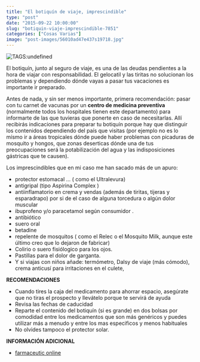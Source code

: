 ```yaml
---
title: "El botiquín de viaje, imprescindible"
type: "post"
date: "2015-09-22 10:00:00"
slug: "botiquin-viaje-imprescindible-7851"
categories: ["Cosas Varias"]
image: "post-images/56010ad47e437s19718.jpg"
---
```


 ![ TAGS:undefined](post-images/56010ad47e437s19718.jpg)

 El botiquín, junto al seguro de viaje, es una de las deudas pendientes a la hora de viajar con responsabilidad. El gelocatil y las tiritas no solucionan los problemas y dependiendo dónde vayas a pasar tus vacaciones es importante ir preparado.

 Antes de nada, y sin ser menos importante, primera recomendación: pasar con tu carnet de vacunas por un **centro de medicina preventiva** (normalmente todos los hospitales tienen este departamento) para informarte de las que tuvieras que ponerte en caso de necesitarlas. Allí recibirás indicaciones para preparar tu botiquín porque hay que distinguir los contenidos dependiendo del país que visitas (por ejemplo no es lo mísmo ir a áreas tropicales dónde puede haber problemas con picaduras de mosquito y hongos, que zonas deserticas dónde una de tus preocupaciones será la potabilización del agua y las indisposiciones gástricas que te causen).

 Los imprescindibles que en mi caso me han sacado más de un apuro:

- protector estomacal ... ( como el Ultralevura)
- antigripal (tipo Aspirina Complex )
- antiinflamatorio en crema y vendas (además de tiritas, tijeras y esparadrapo) por si de el caso de alguna torcedura o algún dolor muscular
- ibuprofeno y/o paracetamol según consumidor .
- antibiótico
- suero oral
- betadine
- repelente de mosquitos ( como el Relec o el Mosquito Milk, aunque este último creo que lo dejaron de fabricar)
- Colirio o suero fisiólogico para los ojos.
- Pastillas para el dolor de garganta.
- Y si viajas con niños añade: termómetro, Dalsy de viaje (más cómodo), crema anticusí para irritaciones en el culete,

 **RECOMENDACIONES**

- Cuando tires la caja del medicamento para ahorrar espacio, asegúrate que no tiras el prospecto y llevátelo porque te servirá de ayuda
- Revisa las fechas de caducidad
- Reparte el contenido del botiquín (si es grande) en dos bolsas por comodidad entre los medicamentos que son más genéricos y puedes utilizar más a menudo y entre los mas especificos y menos habituales
- No olvides tampoco el protector solar.

 **INFORMACIÓN ADICIONAL**

- [ farmaceutic online](http://www.farmaceuticonline.com/cast/familia/familia_viatges_c.html)
